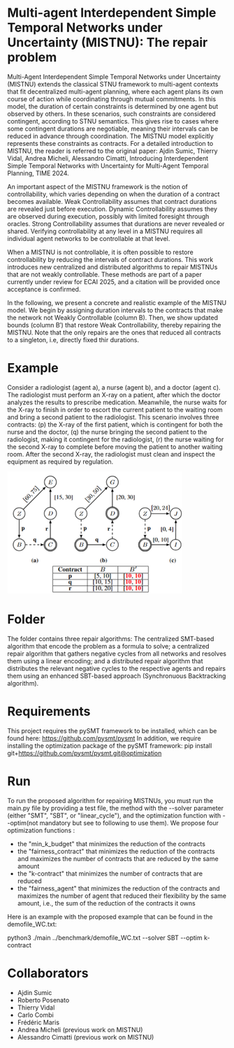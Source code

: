 # Multi-agent Interdependent Simple Temporal Networks under Uncertainty (MISTNU): The repair problem

Multi-Agent Interdependent Simple Temporal Networks under Uncertainty (MISTNU) extends the classical STNU framework to multi-agent contexts that fit decentralized multi-agent planning, where each agent plans its own course of action while coordinating through mutual commitments. In this model, the duration of certain constraints is determined by one agent but observed by others. In these scenarios, such constraints are considered contingent, according to STNU semantics. This gives rise to cases where some contingent durations are negotiable, meaning their intervals can be reduced in advance through coordination. The MISTNU model explicitly represents these constraints as contracts. For a detailed introduction to MISTNU, the reader is referred to the original paper: Ajdin Sumic, Thierry Vidal, Andrea Micheli, Alessandro Cimatti, Introducing Interdependent Simple Temporal Networks with Uncertainty for Multi-Agent Temporal Planning, TIME 2024.

An important aspect of the MISTNU framework is the notion of controllability, which varies depending on when the duration of a contract becomes available. Weak Controllability assumes that contract durations are revealed just before execution. Dynamic Controllability assumes they are observed during execution, possibly with limited foresight through oracles. Strong Controllability assumes that durations are never revealed or shared. Verifying controllability at any level in a MISTNU requires all individual agent networks to be controllable at that level.

When a MISTNU is not controllable, it is often possible to restore controllability by reducing the intervals of contract durations. This work introduces new centralized and distributed algorithms to repair MISTNUs that are not weakly controllable. These methods are part of a paper currently under review for ECAI 2025, and a citation will be provided once acceptance is confirmed.

In the following, we present a concrete and realistic example of the MISTNU model. We begin by assigning duration intervals to the contracts that make the network not Weakly Controllable (column B). Then, we show updated bounds (column B′) that restore Weak Controllability, thereby repairing the MISTNU. Note that the only repairs are the ones that reduced all contracts to a singleton, i.e, directly fixed thir durations.


# Example

Consider a radiologist (agent a), a nurse (agent b), and a doctor (agent c). The radiologist must perform an X-ray on a patient, after which the doctor analyzes the results to prescribe medication. Meanwhile, the nurse waits for the X-ray to finish in order to escort the current patient to the waiting room and bring a second patient to the radiologist. This scenario involves three contracts: (p) the X-ray of the first patient, which is contingent for both the nurse and the doctor, (q) the nurse bringing the second patient to the radiologist, making it contingent for the radiologist, (r) the nurse waiting for the second X-ray to complete before moving the patient to another waiting room. After the second X-ray, the radiologist must clean and inspect the equipment as required by regulation.

<img src='MISTNU_example_picture.png' width='400px'/>


# Folder

The folder contains three repair algorithms: The centralized SMT-based algorithm that encode the problem as a formula to solve; a centralized repair algorithm that gathers negative cycles from all networks and resolves them using a linear encoding; and a distributed repair algorithm that distributes the relevant negative cycles to the respective agents and repairs them using an enhanced SBT-based approach (Synchronuous Backtracking algorithm).

#  Requirements

This project requires the pySMT framework to be installed, which can be found here: https://github.com/pysmt/pysmt 
In addition, we require installing the optimization package of the pySMT framework: pip install git+https://github.com/pysmt/pysmt.git@optimization

# Run

To run the proposed algorithm for repairing MISTNUs, you must run the main.py file by providing a test file, the method with the --solver parameter (either "SMT", "SBT", or "linear_cycle"), and the optimization function with --optim(not mandatory but see to following to use them). 
We propose four optimization functions :
  - the "min_k_budget" that minimizes the reduction of the contracts
  - the "fairness_contract" that minimizes the reduction of the contracts and maximizes the number of contracts that are reduced by the same amount
  - the "k-contract" that minimizes the number of contracts that are reduced
  - the "fairness_agent" that minimizes the reduction of the contracts and maximizes the number of agent that reduced their flexibility by the same amount, i.e., the sum of the reduction of the contracts it owns

Here is an example with the proposed example that can be found in the demofile_WC.txt:

python3 ./main ../benchmark/demofile_WC.txt --solver SBT --optim k-contract

# Collaborators

- Ajdin Sumic
- Roberto Posenato
- Thierry Vidal
- Carlo Combi
- Frédéric Maris
- Andrea Micheli (previous work on MISTNU)
- Alessandro Cimatti (previous work on MISTNU)




